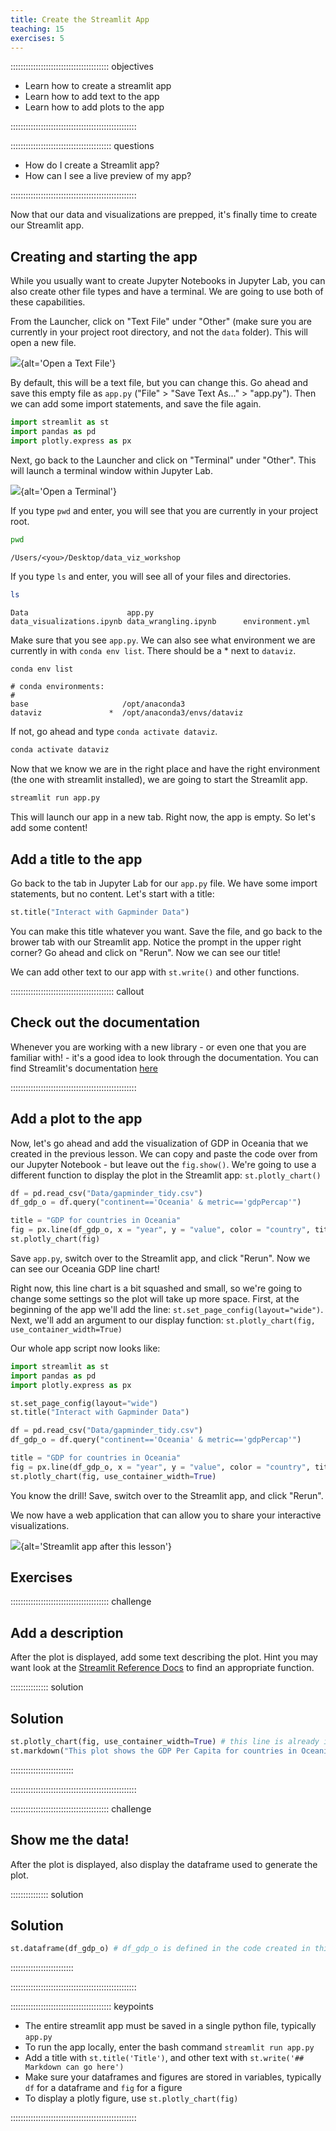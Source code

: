 ```yaml
---
title: Create the Streamlit App
teaching: 15
exercises: 5
---
```


::::::::::::::::::::::::::::::::::::::: objectives

- Learn how to create a streamlit app
- Learn how to add text to the app
- Learn how to add plots to the app

::::::::::::::::::::::::::::::::::::::::::::::::::

:::::::::::::::::::::::::::::::::::::::: questions

- How do I create a Streamlit app?
- How can I see a live preview of my app?

::::::::::::::::::::::::::::::::::::::::::::::::::

Now that our data and visualizations are prepped, it's finally time to create our Streamlit app.

## Creating and starting the app

While you usually want to create Jupyter Notebooks in Jupyter Lab, you can also create other file types and have a terminal. We are going to use both of these capabilities.

From the Launcher, click on "Text File" under "Other" (make sure you are currently in your project root directory, and not the `data` folder). This will open a new file.

![](fig/open_text_file.png){alt='Open a Text File'}

By default, this will be a text file, but you can change this. Go ahead and save this empty file as `app.py` ("File" > "Save Text As..." > "app.py"). Then we can add some import statements, and save the file again.

```python
import streamlit as st
import pandas as pd
import plotly.express as px
```

Next, go back to the Launcher and click on "Terminal" under "Other". This will launch a terminal window within Jupyter Lab.

![](fig/open_terminal.png){alt='Open a Terminal'}

If you type `pwd` and enter, you will see that you are currently in your project root.

```bash
pwd
```

```output
/Users/<you>/Desktop/data_viz_workshop
```

If you type `ls` and enter, you will see all of your files and directories.

```bash
ls
```

```output
Data                      app.py                    data_visualizations.ipynb data_wrangling.ipynb      environment.yml
```

Make sure that you see `app.py`. We can also see what environment we are currently in with `conda env list`. There should be a \* next to `dataviz`.

```bash
conda env list
```

```output
# conda environments:
#
base                     /opt/anaconda3
dataviz               *  /opt/anaconda3/envs/dataviz
```

If not, go ahead and type `conda activate dataviz`.

```bash
conda activate dataviz
```

Now that we know we are in the right place and have the right environment (the one with streamlit installed), we are going to start the Streamlit app.

```bash
streamlit run app.py
```

This will launch our app in a new tab. Right now, the app is empty. So let's add some content!

## Add a title to the app

Go back to the tab in Jupyter Lab for our `app.py` file. We have some import statements, but no content. Let's start with a title:

```python
st.title("Interact with Gapminder Data")
```

You can make this title whatever you want. Save the file, and go back to the brower tab with our Streamlit app. Notice the prompt in the upper right corner? Go ahead and click on "Rerun". Now we can see our title!

We can add other text to our app with `st.write()` and other functions.

:::::::::::::::::::::::::::::::::::::::::  callout

## Check out the documentation

Whenever you are working with a new library - or even one that you are familiar with! - it's a good idea to look through the documentation.
You can find Streamlit's documentation [here](https://docs.streamlit.io/library/api-reference)


::::::::::::::::::::::::::::::::::::::::::::::::::

## Add a plot to the app

Now, let's go ahead and add the visualization of GDP in Oceania that we created in the previous lesson. We can copy and paste the code over from our Jupyter Notebook - but leave out the `fig.show()`. We're going to use a different function to display the plot in the Streamlit app: `st.plotly_chart()`

```python
df = pd.read_csv("Data/gapminder_tidy.csv")
df_gdp_o = df.query("continent=='Oceania' & metric=='gdpPercap'")

title = "GDP for countries in Oceania"
fig = px.line(df_gdp_o, x = "year", y = "value", color = "country", title = title, labels={"value": "GDP Percap"})
st.plotly_chart(fig)
```

Save `app.py`, switch over to the Streamlit app, and click "Rerun". Now we can see our Oceania GDP line chart!

Right now, this line chart is a bit squashed and small, so we're going to change some settings so the plot will take up more space.
First, at the beginning of the app we'll add the line: `st.set_page_config(layout="wide")`.
Next, we'll add an argument to our display function: `st.plotly_chart(fig, use_container_width=True)`

Our whole app script now looks like:

```python
import streamlit as st
import pandas as pd
import plotly.express as px

st.set_page_config(layout="wide")
st.title("Interact with Gapminder Data")

df = pd.read_csv("Data/gapminder_tidy.csv")
df_gdp_o = df.query("continent=='Oceania' & metric=='gdpPercap'")

title = "GDP for countries in Oceania"
fig = px.line(df_gdp_o, x = "year", y = "value", color = "country", title = title, labels={"value": "GDP Percap"})
st.plotly_chart(fig, use_container_width=True)
```

You know the drill! Save, switch over to the Streamlit app, and click "Rerun".

We now have a web application that can allow you to share your interactive visualizations.

![](fig/streamlit_app_lesson4fin.png){alt='Streamlit app after this lesson'}

## Exercises

:::::::::::::::::::::::::::::::::::::::  challenge

## Add a description

After the plot is displayed, add some text describing the plot.  Hint you may want look at the [Streamlit Reference Docs](https://docs.streamlit.io/library/api-reference)
to find an appropriate function.

:::::::::::::::  solution

## Solution

```python
st.plotly_chart(fig, use_container_width=True) # this line is already in the app
st.markdown("This plot shows the GDP Per Capita for countries in Oceania.")
```

:::::::::::::::::::::::::

::::::::::::::::::::::::::::::::::::::::::::::::::

:::::::::::::::::::::::::::::::::::::::  challenge

## Show me the data!

After the plot is displayed, also display the dataframe used to generate the plot.

:::::::::::::::  solution

## Solution

```python
st.dataframe(df_gdp_o) # df_gdp_o is defined in the code created in this lesson
```

:::::::::::::::::::::::::

::::::::::::::::::::::::::::::::::::::::::::::::::



:::::::::::::::::::::::::::::::::::::::: keypoints

- The entire streamlit app must be saved in a single python file, typically `app.py`
- To run the app locally, enter the bash command `streamlit run app.py`
- Add a title with `st.title('Title')`, and other text with `st.write('## Markdown can go here')`
- Make sure your dataframes and figures are stored in variables, typically `df` for a dataframe and `fig` for a figure
- To display a plotly figure, use `st.plotly_chart(fig)`

::::::::::::::::::::::::::::::::::::::::::::::::::



